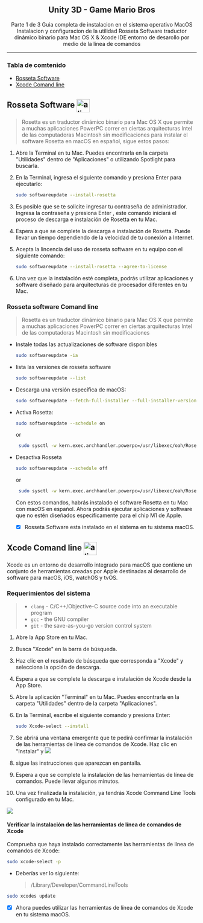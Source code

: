 

<p align="center">  
  <h2 align="center">Unity 3D - Game Mario Bros </h2>

<p align="center">  
 Parte 1 de 3 Guia completa de instalacion en el sistema operativo MacOS   
 Instalacion y configuracion de la utilidad Rosseta Software traductor dinámico binario para Mac OS X  &  Xcode IDE entorno de desarollo  por medio de la linea de comandos



---

### Tabla de comtenido 

- [Rosseta Software](#rosseta-software)
- [Xcode Comand line](#xcode-comand-line)



##  Rosseta Software <img  src="https://s3-alpha.figma.com/hub/file/369556540/2b78f13e-cbc8-4e7f-95ad-c00d7c135305-cover"  alt="align"  width="35"  height="35" align="center"  href="https://cdn.iconscout.com/icon/free/png-256/free-rubygems-283026.png?f=webp"/>
> Rosetta es un traductor dinámico binario para Mac OS X que permite a muchas aplicaciones PowerPC correr en ciertas arquitecturas Intel de las computadoras Macintosh sin modificaciones
> para instalar el software Rosetta en macOS en español, sigue estos pasos:  


1. Abre la Terminal en tu Mac. Puedes encontrarla en la carpeta "Utilidades" dentro de "Aplicaciones" o utilizando Spotlight para buscarla.  
  
2. En la Terminal, ingresa el siguiente comando y presiona Enter para ejecutarlo:  
  
	```bash
	sudo softwareupdate --install-rosetta
	```



3. Es posible que se te solicite ingresar tu contraseña de administrador. Ingresa la contraseña y presiona Enter , este comando iniciará el proceso de descarga e instalación de Rosetta en tu Mac.  
  
5. Espera a que se complete la descarga e instalación de Rosetta. Puede llevar un tiempo dependiendo de la velocidad de tu conexión a Internet.  

6. Acepta la lincencia del uso de rosseta software en tu  equipo con el siguiente comando:
	```bash
	sudo softwareupdate --install-rosetta --agree-to-license
	```
 

7. Una vez que la instalación esté completa, podrás utilizar aplicaciones y software diseñado para arquitecturas de procesador diferentes en tu Mac.  
 



###  Rosseta software Comand line
> Rosetta es un traductor dinámico binario para Mac OS X que permite a muchas aplicaciones PowerPC correr en ciertas arquitecturas Intel de las computadoras Macintosh sin modificaciones

-  Instale todas las actualizaciones de software disponibles
	```bash
	sudo softwareupdate -ia
	```
- lista las versiones de rosseta software

	```bash
	sudo softwareupdate --list
	```

- Descarga una versión específica de macOS:

	```bash
	sudo softwareupdate --fetch-full-installer --full-installer-version 10.15.4
	```
-  Activa Rosetta:
	```bash
	sudo softwareupdate --schedule on
	```
	or 
	```bash
	 sudo sysctl -w kern.exec.archhandler.powerpc=/usr/libexec/oah/RosettaNonGrata  
	```

- Desactiva Rosseta
	```bash
	sudo softwareupdate --schedule off
	```
	or 

	```bash
	 sudo sysctl -w kern.exec.archhandler.powerpc=/usr/libexec/oah/RosettaNonGrata
	```

	Con estos comandos, habrás instalado el software Rosetta en tu Mac con macOS en español. Ahora podrás ejecutar aplicaciones y software que no estén diseñados específicamente para el chip M1 de Apple.

	- [x] Rosseta Software esta instalado en el sistema en tu sistema macOS.


## Xcode Comand line <img  src="https://upload.wikimedia.org/wikipedia/en/5/56/Xcode_14_icon.png"  alt="align"  width="35"  height="35" align="center"  href="https://cdn.iconscout.com/icon/free/png-256/free-rubygems-283026.png?f=webp"/>

Xcode es un entorno de desarrollo integrado para macOS que contiene un conjunto de herramientas creadas por Apple destinadas al desarrollo de software para macOS, iOS, watchOS y tvOS.


### Requerimientos del sistema 
> -   `clang`  - C/C++/Objective-C source code into an executable program
>-   `gcc`  - the GNU compiler
>-   `git`  - the save-as-you-go version control system

	


1. Abre la App Store en tu Mac.
2. Busca "Xcode" en la barra de búsqueda.
3. Haz clic en el resultado de búsqueda que corresponda a "Xcode" y selecciona la opción de descarga.
4. Espera a que se complete la descarga e instalación de Xcode desde la App Store.
5. Abre la aplicación "Terminal" en tu Mac. Puedes encontrarla en la carpeta "Utilidades" dentro de la carpeta "Aplicaciones".
6. En la Terminal, escribe el siguiente comando y presiona Enter:
   
	```bash
	sudo Xcode-select --install
	```

7. Se abrirá una ventana emergente que te pedirá confirmar la instalación de las herramientas de línea de comandos de Xcode. Haz clic en "Instalar" y 
![](https://mac.install.guide/assets/images/ruby/install-Xcode-CLT.png)

8. sigue las instrucciones que aparezcan en pantalla.
9. Espera a que se complete la instalación de las herramientas de línea de comandos. Puede llevar algunos minutos.
10. Una vez finalizada la instalación, ya tendrás Xcode Command Line Tools configurado en tu Mac.

![](https://mac.install.guide/assets/images/ruby/install-Xcode-CLT-progress.png)




#### Verificar la instalación de las herramientas de línea de comandos de Xcode



Comprueba que haya instalado correctamente las herramientas de línea de comandos de Xcode:
```bash
sudo xcode-select -p
```

- Deberías ver lo siguiente:
  
  > /Library/Developer/CommandLineTools


```bash
sudo xcodes update
```

- [x] Ahora puedes utilizar las herramientas de línea de comandos de Xcode en tu sistema macOS.

<!--stackedit_data:
eyJoaXN0b3J5IjpbODY1MzIwOTcxLDIxMzA3MDY3MjddfQ==
-->